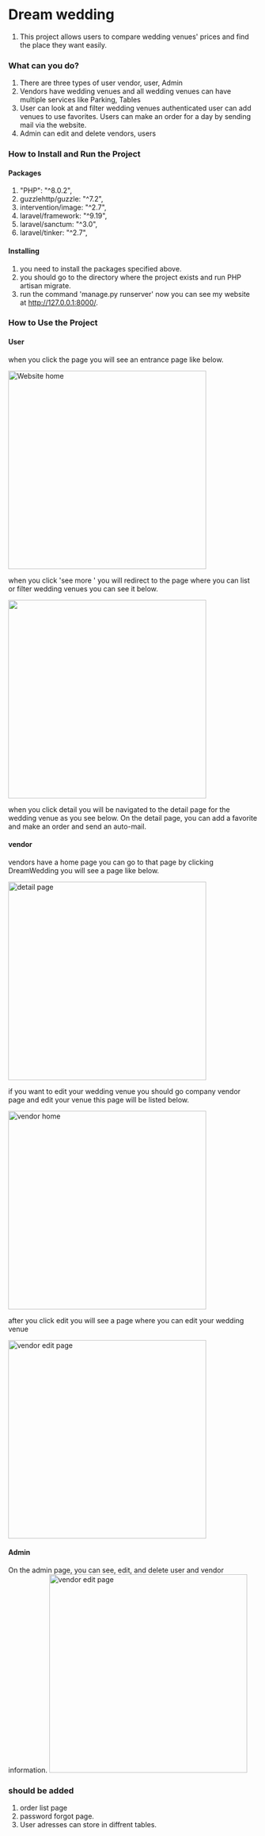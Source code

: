 # Dream wedding
1. This project allows users to compare wedding venues' prices and find the place they want easily.
### What can you do?

1. There are three types of user vendor, user, Admin 
2. Vendors have wedding venues and all wedding venues can have multiple services like Parking, Tables
3. User can look at and filter wedding venues authenticated user can add venues to use favorites. Users can make an order for a day by sending mail via the website.
4. Admin can edit and delete vendors, users



### How to Install and Run the Project
#### Packages
 1. "PHP": "^8.0.2",
 2. guzzlehttp/guzzle: "^7.2",
 3. intervention/image: "^2.7",
 4. laravel/framework: "^9.19",
 5. laravel/sanctum: "^3.0",
 6. laravel/tinker: "^2.7",


#### Installing 
1. you need to install the packages specified above. 
2. you should go to the directory where the project exists and run PHP artisan migrate.
3. run the command 'manage.py runserver' now you can see my website at http://127.0.0.1:8000/.


### How to Use the Project
#### User
when you click the page you will see an entrance page like below.

<img src="https://user-images.githubusercontent.com/73540960/212673951-7553c7db-49d2-4020-ae8f-080ca25d7c6a.png" alt="Website home" height ="400px;" width = "auto;" >

when you click 'see more ' you will redirect to the page where you can list or filter wedding venues you can see it below.

<img src="https://user-images.githubusercontent.com/73540960/212677331-745162f1-3d91-4304-b30c-4468fc4beee3.png" alt="" height ="400px;" width = "auto;" >

when you click detail you will be navigated to the detail page for the wedding venue as you see below. On the detail page, you can add a favorite and make an order and send an auto-mail.

#### vendor

vendors have a home page you can go to that page by clicking DreamWedding you will see a page like below. 

<img src="https://user-images.githubusercontent.com/73540960/212679726-771878fd-7daa-48a3-9fba-75c0eb4f8a6a.png" alt="detail page" height ="400px;" width = "auto;" >

if you want to edit your wedding venue you should go company vendor page and edit your venue this page will be listed below. 

<img src="https://user-images.githubusercontent.com/73540960/212685464-ef6f9431-d6ae-4350-aff6-aebf357a3548.png" alt="vendor home" height ="400px;" width = "auto;" >


after you click edit you will see a page where you can edit your wedding venue 

<img src="https://user-images.githubusercontent.com/73540960/212686439-2c37494f-f2bf-49e2-b08c-3fa5fb17bd74.png" alt="vendor edit page" height ="400px;" width = "auto;" >


#### Admin 

On the admin page, you can see, edit, and delete user and vendor information.
<img src="https://user-images.githubusercontent.com/73540960/212696220-3ae11aec-1120-4b48-8f74-6666b43d6c02.png" alt="vendor edit page" height ="400px;" width = "auto;" >

### should be added 
1. order list page 
2. password forgot page.
3. User adresses can store in diffrent tables.





